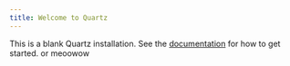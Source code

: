 ```yaml
---
title: Welcome to Quartz
---
```


This is a blank Quartz installation.
See the [documentation](https://quartz.jzhao.xyz) for how to get started. or meoowow
